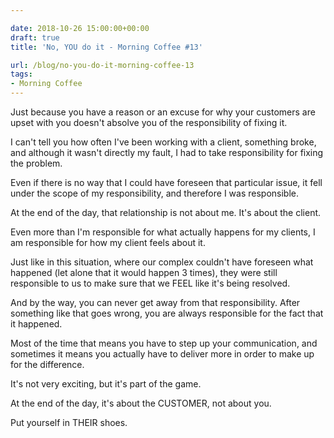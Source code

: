 ```yaml
---

date: 2018-10-26 15:00:00+00:00
draft: true
title: 'No, YOU do it - Morning Coffee #13'

url: /blog/no-you-do-it-morning-coffee-13
tags:
- Morning Coffee
---
```




 


Just because you have a reason or an excuse for why your customers are upset with you doesn't absolve you of the responsibility of fixing it.  

I can't tell you how often I've been working with a client, something broke, and although it wasn't directly my fault, I had to take responsibility for fixing the problem.  

Even if there is no way that I could have foreseen that particular issue, it fell under the scope of my responsibility, and therefore I was responsible.  

At the end of the day, that relationship is not about me. It's about the client.  

Even more than I'm responsible for what actually happens for my clients, I am responsible for how my client feels about it.  

Just like in this situation, where our complex couldn't have foreseen what happened (let alone that it would happen 3 times), they were still responsible to us to make sure that we FEEL like it's being resolved.  

And by the way, you can never get away from that responsibility. After something like that goes wrong, you are always responsible for the fact that it happened.  

Most of the time that means you have to step up your communication, and sometimes it means you actually have to deliver more in order to make up for the difference.  

It's not very exciting, but it's part of the game.  

At the end of the day, it's about the CUSTOMER, not about you.   

Put yourself in THEIR shoes.
